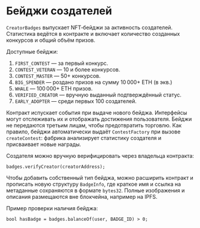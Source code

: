 # Бейджи создателей

`CreatorBadges` выпускает NFT‑бейджи за активность создателей. Статистика ведётся в контракте и включает количество созданных конкурсов и общий объём призов.

Доступные бейджи:

1. `FIRST_CONTEST` — за первый конкурс.
2. `CONTEST_VETERAN` — 10 и более конкурсов.
3. `CONTEST_MASTER` — 50+ конкурсов.
4. `BIG_SPENDER` — роздано призов на сумму 10 000+ ETH (в экв.)
5. `WHALE` — 100 000+ ETH призов.
6. `VERIFIED_CREATOR` — вручную выданный подтверждённый статус.
7. `EARLY_ADOPTER` — среди первых 100 создателей.

Контракт испускает события при выдаче нового бейджа. Интерфейсы могут отслеживать их и отображать достижения пользователя. Бейджи не передаются третьим лицам, чтобы предотвратить торговлю.
Как правило, бейджи автоматически выдаёт `ContestFactory` при вызове `createContest`: фабрика анализирует статистику создателя и присваивает новые награды.

Создателя можно вручную верифицировать через владельца контракта:
```solidity
badges.verifyCreator(creatorAddress);
```

Чтобы добавить собственный тип бейджа, можно расширить контракт и прописать новую структуру `BadgeInfo`, где краткое имя и ссылка на метаданные сохраняются в формате `bytes32`. Полные изображения и описания размещаются вне блокчейна, например на IPFS.

Пример проверки наличия бейджа:
```solidity
bool hasBadge = badges.balanceOf(user, BADGE_ID) > 0;
```
